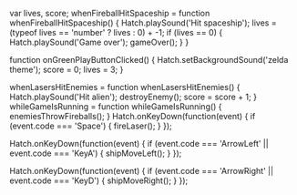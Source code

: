 var lives, score;
whenFireballHitSpaceship = function whenFireballHitSpaceship() {
    Hatch.playSound('Hit spaceship');
    lives = (typeof lives == 'number' ? lives : 0) + -1;
    if (lives == 0) {
        Hatch.playSound('Game over');
        gameOver();
    }
}

function onGreenPlayButtonClicked() {
    Hatch.setBackgroundSound('zelda theme');
    score = 0;
    lives = 3;
}

whenLasersHitEnemies = function whenLasersHitEnemies() {
    Hatch.playSound('Hit alien');
    destroyEnemy();
    score = score + 1;
}
whileGameIsRunning = function whileGameIsRunning() {
    enemiesThrowFireballs();
}
Hatch.onKeyDown(function(event) {
    if (event.code === 'Space') {
        fireLaser();
    }
});

Hatch.onKeyDown(function(event) {
    if (event.code === 'ArrowLeft' || event.code === 'KeyA') {
        shipMoveLeft();
    }
});

Hatch.onKeyDown(function(event) {
    if (event.code === 'ArrowRight' || event.code === 'KeyD') {
        shipMoveRight();
    }
});

